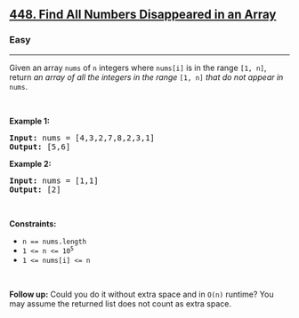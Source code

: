 <h2><a href="https://leetcode.com/problems/find-all-numbers-disappeared-in-an-array/?envType=problem-list-v2&envId=array">448. Find All Numbers Disappeared in an Array</a></h2><h3>Easy</h3><hr><p>Given an array <code>nums</code> of <code>n</code> integers where <code>nums[i]</code> is in the range <code>[1, n]</code>, return <em>an array of all the integers in the range</em> <code>[1, n]</code> <em>that do not appear in</em> <code>nums</code>.</p>

<p>&nbsp;</p>
<p><strong class="example">Example 1:</strong></p>
<pre><strong>Input:</strong> nums = [4,3,2,7,8,2,3,1]
<strong>Output:</strong> [5,6]
</pre><p><strong class="example">Example 2:</strong></p>
<pre><strong>Input:</strong> nums = [1,1]
<strong>Output:</strong> [2]
</pre>
<p>&nbsp;</p>
<p><strong>Constraints:</strong></p>

<ul>
	<li><code>n == nums.length</code></li>
	<li><code>1 &lt;= n &lt;= 10<sup>5</sup></code></li>
	<li><code>1 &lt;= nums[i] &lt;= n</code></li>
</ul>

<p>&nbsp;</p>
<p><strong>Follow up:</strong> Could you do it without extra space and in <code>O(n)</code> runtime? You may assume the returned list does not count as extra space.</p>
